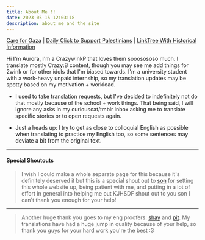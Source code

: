 ```yaml
---
title: About Me !!
date: 2023-05-15 12:03:18
description: about me and the site
---
```


[Care for Gaza](https://twitter.com/CareForGaza) | [Daily Click to Support Palestinians](https://arab.org/click-to-help/palestine/) | [LinkTree With Historical Information](https://linktr.ee/freepalestine)

Hi I'm Aurora, I'm a CrazywinkP that loves them sooosososo much. I translate mostly Crazy:B content, though you may see me add things for 2wink or for other idols that I'm biased towards. I'm a university student with a work-heavy unpaid internship, so my translation updates may be spotty based on my motivation + workload.

- I used to take translation requests, but I've decided to indefinitely not do that mostly because of the school + work things. That being said, I will ignore any asks in my curiouscat/tmblr inbox asking me to translate specific stories or to open requests again.

- Just a heads up: I try to get as close to colloquial English as possible when translating to practice my English too, so some sentences may deviate a bit from the original text.

***
#### Special Shoutouts
> I wish I could make a whole separate page for this because it's definitely deserved it but this is a special shout out to [son](https://twitter.com/HELLOGlRLS) for setting this whole website up, being patient with me, and putting in a lot of effort in general into helping me out KJHSDF shout out to you son I can't thank you enough for your help!
***
> Another huge thank you goes to my eng proofers: [shay](https://tumblr.com/starswallowingsea) and [pit](https://tumblr.com/pitxroxas). My translations have had a huge jump in quality because of your help, so thank you guys for your hard work you're the best :3